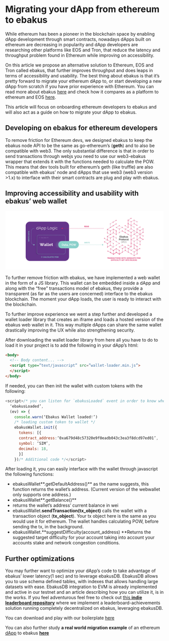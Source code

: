 # Migrating your dApp from ethereum to ebakus

While ethereum has been a pioneer in the blockchain space by enabling dApp development through smart contracts, nowadays dApps built on ethereum are decreasing in popularity and dApp developers are researching other platforms like EOS and Tron, that reduce the latency and throughput problem found in Ethereum while improving on accessibility.

On this article we propose an alternative solution to Ethereum, EOS and Tron called ebakus, that further improves throughput and does leaps in terms of accessibility and usability. The best thing about ebakus is that it’s pretty forward to migrate your ethereum dApp to, or start developing a new dApp from scratch if you have prior experience with Ethereum. You can read more about ebakus [here](https://medium.com/ebakus/ebakus-focusing-on-mass-adoption-b32636c0abb4) and check how it compares as a platform to ethereum and EOS [here](https://medium.com/ebakus/building-dapps-ethereum-eos-and-ebakus-b0dbe8ef659).

This article will focus on onboarding ethereum developers to ebakus and will also act as a guide on how to migrate your dApp to ebakus.

## **Developing on ebakus for ethereum developers**

To remove friction for Ethereum devs, we designed ebakus to keep the ebakus node API to be the same as go-ethereum’s (**geth**) and to also be compatible with web3. The only substantial difference is that in order to send transactions through webjs you need to use our web3-ebakus wrapper that extends it with the functions needed to calculate the POW. This means that dev tools built for ethereum’s geth (like truffle) are also compatible with ebakus’ node and dApps that use web3 (web3 version >1.x) to interface with their smart contracts are plug and play with ebakus.

## **Improving accessibility and usability with ebakus’ web wallet**

![alt text](../img/ebakus_if.jpg "ebakus interface")

To further remove friction with ebakus, we have implemented a web wallet in the form of a JS library. This wallet can be embedded inside a dApp and along with the “free” transactions model of ebakus, they provide a transparent (as far as the users are concerned) interface to the ebakus blockchain. The moment your dApp loads, the user is ready to interact with the blockchain.

To further improve experience we went a step further and developed a wallet loader library that creates an iframe and loads a hosted version of the ebakus web wallet in it. This way multiple dApps can share the same wallet drastically improving the UX while also strengthening security.

After downloading the wallet loader library from here all you have to do to load it in your project is to add the following in your dApp’s html:

```html
<body>
  <!-- Body content... -->
  <script type=”text/javascript” src=”wallet-loader.min.js”>
  </script>
</body>
```



If needed, you can then init the wallet with custom tokens with the following:

```javascript
<script>/* you can listen for `ebakusLoaded` event in order to know when wallet is ready */window.addEventListener(
  ‘ebakusLoaded’,
  (ev) => {
    console.warn(‘Ebakus Wallet loaded!’)
    /* loading custom token to wallet */
    ebakusWallet.init({
      tokens: [{
      contract_address:‘0xa679d48c57320e9f0eadb043c3ea3f8dcd97ed01’,            
      symbol: ‘SIM’,
      decimals: 18,
      }]
    })/* Additional code */</script>
```

After loading it, you can easily interface with the wallet through javascript the following functions:

- ebakusWallet**.getDefaultAddress()**
  as the name suggests, this function returns the wallet’s address. (Current version of the webwallet only supports one address.)
- ebakusWallet**.getBalance()**
- returns the wallet’s address’ current balance in wei
- ebakusWallet.**sendTransaction(tx_object)**
  calls the wallet with a transaction object (**tx_object**). Your tx object here is the same as you would use it for ethereum. The wallet handles calculating POW, before sending the tx, in the background.
- ebakusWallet.**suggestDifficulty(account_address)
  **Returns the suggested target difficulty for your account taking into account your accounts stake and network congestion conditions.

## **Further optimizations**

You may further want to optimize your dApp’s code to take advantage of ebakus’ lower latency(1 sec) and to leverage ebakusDB. EbakusDB allows you to use schema defined tables, with indexes that allows handling large datasets with ease. EbakusDB integration to EVM is already implemented and active in our testnet and an article describing how you can utilize it, is in the works. If you feel adventurous feel free to check out [this **indie leaderboard repository**](https://github.com/ebakus/indy-leaderboard) where we implement a leaderboard-achievements solution running completely decentralized on ebakus, leveraging ebakusDB.

You can download and play with our boilerplate [here](https://ebakus.com/assets/ebakus_devkit.pdf)

You can also further study **a real world migration example** of an ethereum [dApp](https://demo.ebakus.com/) to ebakus [**here**](https://github.com/ziogaschr/nifty-game/commit/6fe8ecce30cca567d58ee3b30ce9df3978c03cee)
